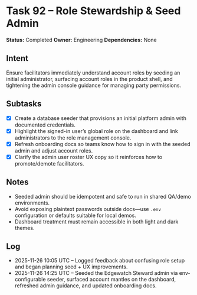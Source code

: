 # Task 92 – Role Stewardship & Seed Admin

**Status:** Completed
**Owner:** Engineering
**Dependencies:** None

## Intent
Ensure facilitators immediately understand account roles by seeding an initial administrator, surfacing account roles in the product shell, and tightening the admin console guidance for managing party permissions.

## Subtasks
- [x] Create a database seeder that provisions an initial platform admin with documented credentials.
- [x] Highlight the signed-in user’s global role on the dashboard and link administrators to the role management console.
- [x] Refresh onboarding docs so teams know how to sign in with the seeded admin and adjust account roles.
- [x] Clarify the admin user roster UX copy so it reinforces how to promote/demote facilitators.

## Notes
- Seeded admin should be idempotent and safe to run in shared QA/demo environments.
- Avoid exposing plaintext passwords outside docs—use `.env` configuration or defaults suitable for local demos.
- Dashboard treatment must remain accessible in both light and dark themes.

## Log
- 2025-11-26 10:05 UTC – Logged feedback about confusing role setup and began planning seed + UX improvements.
- 2025-11-26 14:25 UTC – Seeded the Edgewatch Steward admin via env-configurable seeder, surfaced account mantles on the dashboard, refreshed admin guidance, and updated onboarding docs.
